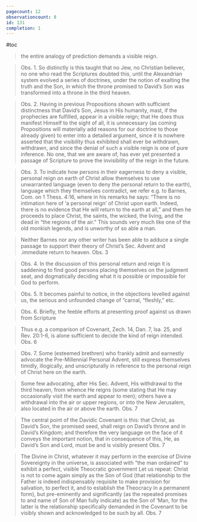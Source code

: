 ```yaml
---
pagecount: 12
observationcount: 8
id: 131
completion: 1
---
```

#toc

>the entire analogy of prediction demands a visible reign.

>Obs. 1. So distinctly is this taught that no Jew, no Christian believer, no one who read the Scriptures doubted this, until the Alexandrian system evolved a series of doctrines, under the notion of exalting the truth and the Son, in which the throne promised to David’s Son was transformed into a throne in the third heaven.

>Obs. 2. Having in previous Propositions shown with sufficient distinctness that David’s Son, Jesus in His humanity, mast, if the prophecies are fulfilled, appear in a visible reign; that He does thus manifest Himself to the sight of all, it is unnecessary (as coming Propositions will materially add reasons for our doctrine to those already given) to enter into a detailed argument, since it is nowhere asserted that the visibility thus exhibited shall ever be withdrawn, withdrawn, and since the denial of such a visible reign is one of pure inference. No one, that we are aware of, has ever yet presented a passage of Scripture to prove the invisibility of the reign in the future.

>Obs. 3. To indicate how persons in their eagerness to deny a visible, personal reign on earth of Christ allow themselves to use unwarranted language (even to deny the personal return to the earth), language which they themselves contradict, we refer e.g. to Barnes, Com. on 1 Thess. 4:16, where in his remarks he says: “There is no intimation here of ‘a personal reign’ of Christ upon earth. Indeed, there is no evidence that He will return to the earth at all,” and then he proceeds to place Christ, the saints, the wicked, the living, and the dead in “the regions of the air.” This sounds very much like one of the old monkish legends, and is unworthy of so able a man.

>Neither Barnes nor any other writer has been able to adduce a single passage to support their theory of Christ’s Sec. Advent and .immediate return to heaven.
>Obs. 3

>Obs. 4. In the discussion of this personal return and reign it is saddening to find good persons placing themselves on the judgment seat, and dogmatically deciding what it is possible or impossible for God to perform.

>Obs. 5. It becomes painful to notice, in the objections levelled against us, the serious and unfounded change of “carnal, “fleshly,” etc.

>Obs. 6. Briefly, the feeble efforts at presenting proof against us drawn from Scripture

>Thus e.g. a comparison of Covenant, Zech. 14, Dan. 7, Isa. 25, and Rev. 20:1-6, is alone sufficient to decide the kind of reign intended.
>Obs. 6

>Obs. 7. Some (esteemed brethren) who frankly admit and earnestly advocate the Pre-Millennial Personal Advent, still express themselves timidly, illogically, and unscripturally in reference to the personal reign of Christ here on the earth.

>Some few advocating, after His Sec. Advent, His withdrawal to the third heaven, from whence He reigns (some stating that He may occasionally visit the earth and appear to men); others have a withdrawal into the air or upper regions, or into the New Jerusalem, also located in the air or above the earth.
>Obs. 7

>The central point of the Davidic Covenant is this: that Christ, as David’s Son, the promised seed, shall reign on David’s throne and in David’s Kingdom; and therefore the very language on the face of it conveys the important notion, that in consequence of this, He, as David’s Son and Lord, must be and is visibly present
>Obs. 7

>The Divine in Christ, whatever it may perform in the exercise of Divine Sovereignty in the universe, is associated with “the man ordained” to exhibit a perfect, visible Theocratic government Let us repeat: Christ is not to come again simply as the Son of God (that relationship to the Father is indeed indispensably requisite to make provision for salvation, to perfect it, and to establish the Theocracy in a permanent form), but pre-eminently and significantly (as the repeated promises to and name of Son of Man fully indicate) as the Son of ’Man, for the latter is the relationship specifically demanded in the Covenant to be visibly shown and acknowledged to be such by all.
>Obs. 7

